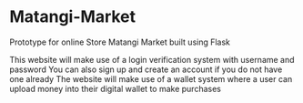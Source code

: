 # Matangi-Market
Prototype for online Store Matangi Market built using Flask

This website will make use of a login verification system with username and password
You can also sign up and create an account if you do not have one already
The website will make use of a wallet system where a user can upload money into their digital wallet to make purchases

